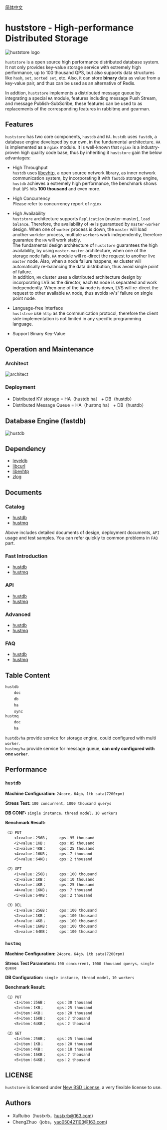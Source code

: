 [简体中文](README_ZH.md)

# huststore - High-performance Distributed Storage #
![huststore logo](res/logo.png)

`huststore` is a open source high performance distributed database system. It not only provides key-value storage service with extremely high performance, up to 100 thousand QPS, but also supports data structures like `hash`, `set`, `sorted set`, etc. Also, it can store **binary** data as value from a key-value pair, and thus can be used as an alternative of Redis.

In addtion, `huststore` implements a distributed message queue by integrating a special `HA` module, features including message Push Stream, and message Publish-SubScribe, these features can be used to as replacements of the corresponding features in rabbitmq and gearman.

## Features ##
`huststore` has two core components, `hustdb` and `HA`. `hustdb` uses `fastdb`,  a database engine developed by our own, in the fundamental architecture. `HA` is implemented as a `nginx` module. It is well-known that `nginx` is a industry-proven high quality code base, thus by inheriting it `huststore` gain the below advantages:

* High Throughput  
`hustdb` uses [libevhtp](https://github.com/ellzey/libevhtp), a open source network library, as inner network communication system, by incorporating it with `fastdb` storage engine, `hustdb` achieves a extremely high performance, the benchmark shows that `QPS` hits **100 thousand** and even more.

* High Concurrency  
Please refer to concurrency report of `nginx`

* High Availability  
`huststore` architecture supports `Replication` (master-master), `load balance`. Therefore, the availability of `HA` is guaranteed by `master-worker` design. When one of `worker` process is down, the `master` will load another `workder` process, multiple `worker`s work independently, therefore guarantee the `HA` will work stably.  
The fundamental design architecture of `huststore` guarantees the high availability, by using `master-master` architecture, when one of the storage node fails, `HA` module will re-direct the request to another live `master` node. Also, when a node failure happens, `HA` cluster will automatically re-balancing the data distribution, thus avoid single point of failure.  
In addition, `HA` cluster uses a distributed architecture design by incorporating LVS as the director, each `HA` node is separated and work independently. When one of the `HA` node is down, LVS will re-direct the request to other available `HA` node, thus avoids `HA`'s' failure on single point node.

* Language-free Interface  
`huststroe` use `http` as the communication protocol, therefore the client side implementation is not limited in any specific programming language.

* Support Binary Key-Value  

## Operation and Maintenance ##

### Architect ###
![architect](res/architect.png)

### Deployment ###
* Distributed KV storage  = HA（hustdb ha） + DB（hustdb）
* Distributed Message Queue  = HA（hustmq ha） + DB（hustdb）

## Database Engine (fastdb) ##
![hustdb](res/hustdb.png)

## Dependency ##
* [leveldb](https://github.com/google/leveldb)
* [libcurl](https://curl.haxx.se/libcurl/)
* [libevhtp](https://github.com/ellzey/libevhtp)
* [zlog](https://github.com/HardySimpson/zlog)

## Documents ##

### Catalog ###
* [hustdb](hustdb/doc/doc/en/index.md)
* [hustmq](hustmq/doc/doc/en/index.md)

Above includes detailed documents of design, deployment documents, `API` usage and test samples. You can refer quickly to common problems in `FAQ` part.

### Fast Introduction ###
* [hustdb](hustdb/doc/doc/en/guide/index.md)
* [hustmq](hustmq/doc/doc/en/guide/index.md)

### API ###
* [hustdb](hustdb/doc/doc/en/api/index.md)
* [hustmq](hustmq/doc/doc/en/api/index.md)

### Advanced ###
* [hustdb](hustdb/doc/doc/en/advanced/index.md)
* [hustmq](hustmq/doc/doc/en/advanced/index.md)

### FAQ ###
* [hustdb](hustdb/doc/doc/en/appendix/faq.md)
* [hustmq](hustmq/doc/doc/en/appendix/faq.md)

## Table Content ##

`hustdb`  
　　`doc`  
　　`db`  
　　`ha`  
　　`sync`    
`hustmq`  
　　`doc`  
　　`ha`  

`hustdb/ha` provide service for storage engine, could configured with multi `worker`.  
`hustmq/ha` provide service for message queue, **can only configured with one `worker`**.

## Performance ##

### `hustdb` ###

**Machine Configuration:** `24core，64gb，1tb sata(7200rpm)`

**Stress Test:** `100 concurrent，1000 thousand querys`

**DB CONF:** `single instance，thread model，10 workers`

**Benchmark Result:**

    （1）PUT
    	<1>value：256B；     qps：95 thousand
	    <2>value：1KB；      qps：85 thousand
	    <3>value：4KB；      qps：25 thousand
	    <4>value：16KB；     qps：7 thousand
	    <5>value：64KB；     qps：2 thousand

	（2）GET
	    <1>value：256B；     qps：100 thousand
	    <2>value：1KB；      qps：10 thousand
	    <3>value：4KB；      qps：25 thousand
	    <4>value：16KB；     qps：7 thousand
	    <5>value：64KB；     qps：2 thousand

	（3）DEL
    	<1>value：256B；     qps：100 thousand
	    <2>value：1KB；      qps：100 thousand
    	<3>value：4KB；      qps：100 thousand
    	<4>value：16KB；     qps：100 thousand
    	<5>value：64KB；     qps：100 thousand

### `hustmq` ###

**Machine Configuration:** `24core，64gb，1tb sata(7200rpm)`

**Stress Test Parameters:** `100 concurrent，1000 thousand querys，single queue`

**DB Configuration:** `single instance，thread model，10 workers`

**Benchmark Result:**

    （1）PUT
	    <1>item：256B；     qps：30 thousand
	    <2>item：1KB；      qps：25 thousand
	    <3>item：4KB；      qps：20 thousand
	    <4>item：16KB；     qps：7 thousand
	    <5>item：64KB；     qps：2 thousand

	（2）GET
	    <1>item：256B；     qps：25 thousand
	    <2>item：1KB；      qps：20 thousand
	    <3>item：4KB；      qps：18 thousand
	    <4>item：16KB；     qps：7 thousand
	    <5>item：64KB；     qps：2 thousand

## LICENSE ##

`huststore` is licensed under [New BSD License](https://opensource.org/licenses/BSD-3-Clause), a very flexible license to use.

## Authors ##

* XuRuibo（hustxrb，hustxrb@163.com)  
* ChengZhuo（jobs，yao050421103@163.com)  